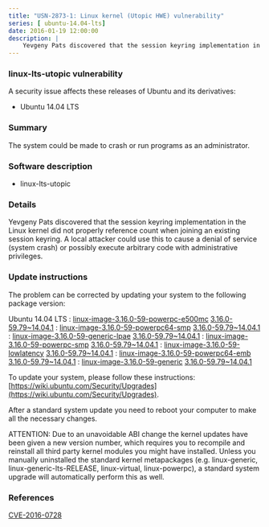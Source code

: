 ```yaml
---
title: "USN-2873-1: Linux kernel (Utopic HWE) vulnerability"
series: [ ubuntu-14.04-lts]
date: 2016-01-19 12:00:00
description: |
    Yevgeny Pats discovered that the session keyring implementation in the Linux kernel did not properly reference count when joining an existing session keyring. A local attacker could use this to cause a denial of service (system crash) or possibly execute arbitrary code with administrative privileges. 
--- 
```

 
 


### linux-lts-utopic vulnerability

A security issue affects these releases of Ubuntu and its derivatives:

* Ubuntu 14.04 LTS

### Summary

The system could be made to crash or run programs as an administrator. 

### Software description

* linux-lts-utopic 

### Details

Yevgeny Pats discovered that the session keyring implementation in the Linux kernel did not properly reference count when joining an existing session keyring. A local attacker could use this to cause a denial of service (system crash) or possibly execute arbitrary code with administrative privileges. 

### Update instructions

The problem can be corrected by updating your system to the following package version:

Ubuntu 14.04 LTS
 : [linux-image-3.16.0-59-powerpc-e500mc](https://launchpad.net/ubuntu/+source/linux-lts-utopic) <span> [3.16.0-59.79~14.04.1](https://launchpad.net/ubuntu/+source/linux-lts-utopic/3.16.0-59.79~14.04.1) </span> 
 : [linux-image-3.16.0-59-powerpc64-smp](https://launchpad.net/ubuntu/+source/linux-lts-utopic) <span> [3.16.0-59.79~14.04.1](https://launchpad.net/ubuntu/+source/linux-lts-utopic/3.16.0-59.79~14.04.1) </span> 
 : [linux-image-3.16.0-59-generic-lpae](https://launchpad.net/ubuntu/+source/linux-lts-utopic) <span> [3.16.0-59.79~14.04.1](https://launchpad.net/ubuntu/+source/linux-lts-utopic/3.16.0-59.79~14.04.1) </span> 
 : [linux-image-3.16.0-59-powerpc-smp](https://launchpad.net/ubuntu/+source/linux-lts-utopic) <span> [3.16.0-59.79~14.04.1](https://launchpad.net/ubuntu/+source/linux-lts-utopic/3.16.0-59.79~14.04.1) </span> 
 : [linux-image-3.16.0-59-lowlatency](https://launchpad.net/ubuntu/+source/linux-lts-utopic) <span> [3.16.0-59.79~14.04.1](https://launchpad.net/ubuntu/+source/linux-lts-utopic/3.16.0-59.79~14.04.1) </span> 
 : [linux-image-3.16.0-59-powerpc64-emb](https://launchpad.net/ubuntu/+source/linux-lts-utopic) <span> [3.16.0-59.79~14.04.1](https://launchpad.net/ubuntu/+source/linux-lts-utopic/3.16.0-59.79~14.04.1) </span> 
 : [linux-image-3.16.0-59-generic](https://launchpad.net/ubuntu/+source/linux-lts-utopic) <span> [3.16.0-59.79~14.04.1](https://launchpad.net/ubuntu/+source/linux-lts-utopic/3.16.0-59.79~14.04.1) </span> 

To update your system, please follow these instructions: [https://wiki.ubuntu.com/Security/Upgrades](https://wiki.ubuntu.com/Security/Upgrades).

After a standard system update you need to reboot your computer to make all the necessary changes.

ATTENTION: Due to an unavoidable ABI change the kernel updates have been given a new version number, which requires you to recompile and reinstall all third party kernel modules you might have installed. Unless you manually uninstalled the standard kernel metapackages (e.g. linux-generic, linux-generic-lts-RELEASE, linux-virtual, linux-powerpc), a standard system upgrade will automatically perform this as well. 

### References

 
 [CVE-2016-0728](http://people.ubuntu.com/~ubuntu-security/cve/CVE-2016-0728)
 

